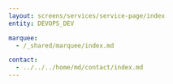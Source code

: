 ```yaml
---
layout: screens/services/service-page/index
entity: DEVOPS_DEV

marquee:
  - /_shared/marquee/index.md

contact:
  - ../../../home/md/contact/index.md
---
```

